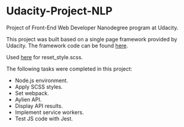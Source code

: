 # Udacity-Project-NLP
Project of Front-End Web Developer Nanodegree program at Udacity.

This project was built based on a single page framework provided by Udacity. The framework code can be found [here](https://github.com/udacity/fend/tree/refresh-2019).

Used [here](https://meyerweb.com/eric/tools/css/reset/) for reset_style.scss.

The following tasks were completed in this project:
- Node.js environment.
- Apply SCSS styles.
- Set webpack.
- Aylien API.
- Display API results.
- Implement service workers.
- Test JS code with Jest.
